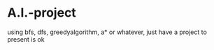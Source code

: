 # A.I.-project
using bfs, dfs, greedyalgorithm, a* or whatever, just have a project to present is ok

